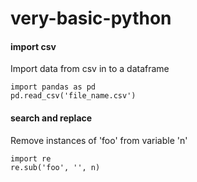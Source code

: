 # very-basic-python


#### import csv

Import data from csv in to a dataframe

    import pandas as pd
    pd.read_csv('file_name.csv')


#### search and replace 

Remove instances of 'foo' from variable 'n'

    import re 
    re.sub('foo', '', n)
    
